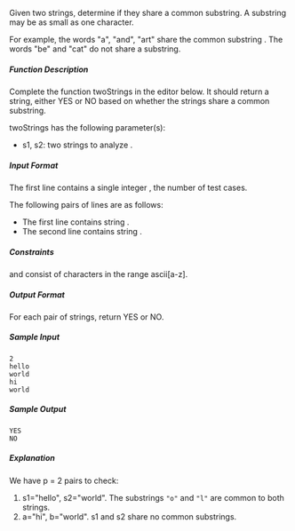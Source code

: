 Given two strings, determine if they share a common substring. A substring may be as small as one character.

For example, the words "a", "and", "art" share the common substring . The words "be" and "cat" do not share a substring.

##### Function Description

Complete the function twoStrings in the editor below. It should return a string, either YES or NO based on whether the strings share a common substring.

twoStrings has the following parameter(s):

- s1, s2: two strings to analyze .

##### Input Format

The first line contains a single integer , the number of test cases.

The following  pairs of lines are as follows:

- The first line contains string .
- The second line contains string .

##### Constraints

 and  consist of characters in the range ascii[a-z].
##### Output Format

For each pair of strings, return YES or NO.

##### Sample Input
```
2
hello
world
hi
world
```
##### Sample Output
```
YES
NO
```
##### Explanation

We have p = 2 pairs to check:

1. s1="hello", s2="world". The substrings ```"o"``` and ```"l"``` are common to both strings.
2. a="hi", b="world". s1 and s2 share no common substrings.
